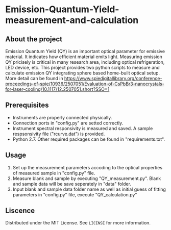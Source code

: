 # **Emission-Quantum-Yield-measurement-and-calculation**

## **About the project**

Emission Quantum Yield (QY) is an important optical parameter for emissive material. It indicates how efficient material emits light. Measuring emission QY pricisely is critical 
in many research area, including optical refrigeration, LED device, etc. This project provides two python scripts to measure and calculate emission QY integrating sphere based home-built optical setup. More detail can be found in https://www.spiedigitallibrary.org/conference-proceedings-of-spie/10936/2507051/Evaluation-of-CsPbBr3-nanocrystals-for-laser-cooling/10.1117/12.2507051.short?SSO=1


## **Prerequisites**

* Instruments are properly connected physically.
* Connection ports in "config.py" are setted correctly.
* Instrument spectral responsivity is measured and saved. A sample respsonsivity file ("rcurve.dat") is provided.
* Python 2.7. Other required packages can be found in "requirements.txt". 

## **Usage**

1. Set up the measurement parameters accoding to the optical properties of measured sample in "config.py" file.
2. Measure blank and sample by executing "QY_measurement.py". Blank and sample data will be save seperately in "data" folder.
3. Input blank and sample data folder name as well as initial guess of fitting parameters in "config.py" file, execute "QY_calculation.py"

## **Liscence**

Distributed under the MIT License. See `LICENSE` for more information.



